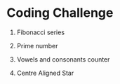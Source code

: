 # Coding Challenge #
1. Fibonacci series

2. Prime number

3. Vowels and consonants counter

4. Centre Aligned Star
